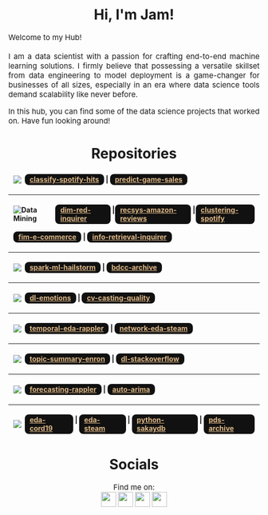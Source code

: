 ﻿<h1 align=center>Hi, I'm Jam!</h1>

<p style="font-size: 15px" align=justify>
  Welcome to my Hub!
  <br><br>
  I am a data scientist with a passion for crafting end-to-end machine learning solutions. I firmly believe that possessing a versatile skillset from data engineering to model deployment is a game-changer for businesses of all sizes, especially in an era where data science tools demand scalability like never before.
</p>

<p style="font-size: 15px" align=justify>
In this hub, you can find some of the data science projects that worked on. Have fun looking around!
</p>

<h1 align=center>Repositories</h1>
<div alt="Machine Learning" style="display: flex; align-items: center; flex: 1; margin: 5px; padding: 5px; font-weight: bold;">
  <img src="https://img.shields.io/badge/Machine%20Learning-F7931E?style=for-the-badge&logo=scikit-learn&logoColor=white">
  &nbsp&nbsp
  <a style="color: #DEB887; background-color: #111111; padding: 2.5px 10px; border-radius: 8px;" href='https://github.com/jamwung/classify-spotify-hits#readme'>classify-spotify-hits</a>&nbsp|&nbsp
  <a style="color: #DEB887; background-color: #111111; padding: 2.5px 10px; border-radius: 8px;" href='https://github.com/jamwung/predict-game-sales#readme'>predict-game-sales</a>
</div>

***

<div alt="Data Mining" style="display: flex; align-items: center; flex: 1; margin: 5px; padding: 5px; font-weight: bold;">
<img src="https://img.shields.io/badge/Data_Mining-2C2D72?style=for-the-badge&logo=pandas&logoColor=white" alt="Data Mining">
&nbsp&nbsp
  <a style="color: #DEB887; background-color: #111111; padding: 2.5px 10px; border-radius: 8px;" href='https://github.com/jamwung/dim-red-inquirer#readme'>dim-red-inquirer</a>&nbsp|&nbsp
  <a style="color: #DEB887; background-color: #111111; padding: 2.5px 10px; border-radius: 8px;" class=custom-font href='https://github.com/jamwung/recsys-amazon-reviews#readme'>recsys-amazon-reviews</a>&nbsp|&nbsp
  <a style="color: #DEB887; background-color: #111111; padding: 2.5px 10px; border-radius: 8px;" href='https://github.com/jamwung/clustering-spotify#readme'>clustering-spotify</a>
</div>

<div alt="Data Mining" style="display: flex; align-items: center; flex: 1; margin: 5px; padding: 5px; font-weight: bold;">
  <a style="color: #DEB887; background-color: #111111; padding: 2.5px 10px; border-radius: 8px;" href='https://github.com/jamwung/fim-e-commerce#readme'>fim-e-commerce</a>&nbsp|&nbsp
  <a style="color: #DEB887; background-color: #111111; padding: 2.5px 10px; border-radius: 8px;" href='https://github.com/jamwung/info-retrieval-inquirer#readme'>info-retrieval-inquirer</a>
</div>

***

<div alt="Big Data and Cloud Computing" style="display: flex; align-items: center; flex: 1; margin: 5px; padding: 5px; font-weight: bold;">
  <img src="https://img.shields.io/badge/Big_Data_and_Cloud_Computing-FFFFFF?style=for-the-badge&logo=apachespark&logoColor=#E35A16">&nbsp&nbsp
  <a style="color: #DEB887; background-color: #111111; padding: 2.5px 10px; border-radius: 8px;" href='https://github.com/jamwung/spark-ml-hailstorm#readme'>spark-ml-hailstorm</a>
  &nbsp|&nbsp
  <a style="color: #DEB887; background-color: #111111; padding: 2.5px 10px; border-radius: 8px;" href='https://github.com/jamwung/bdcc-archive#readme'>bdcc-archive</a>    
</div>

***

<div alt="Computer Vision" style="display: flex; align-items: center; flex: 1; margin: 5px; padding: 5px; font-weight: bold;">
  <img src="https://img.shields.io/badge/Computer Vision-27338e?style=for-the-badge&logo=OpenCV&logoColor=white">
  &nbsp&nbsp
  <a style="color: #DEB887; background-color: #111111; padding: 2.5px 10px; border-radius: 8px;" href='https://github.com/jamwung/dl-emotions#readme'>dl-emotions</a>&nbsp|&nbsp
  <a style="color: #DEB887; background-color: #111111; padding: 2.5px 10px; border-radius: 8px;" href='https://github.com/jamwung/cv-casting-quality#readme'>cv-casting-quality</a>
</div>

***

<div alt="Network Science" style="display: flex; align-items: center; flex: 1; margin: 5px; padding: 5px; font-weight: bold;">
  <img src="https://img.shields.io/badge/Network Science-239120?style=for-the-badge&logo=plotly&logoColor=white">&nbsp&nbsp
  <a style="color: #DEB887; background-color: #111111; padding: 2.5px 10px; border-radius: 8px;" href='https://github.com/jamwung/temporal-eda-rappler#readme'>temporal-eda-rappler</a>&nbsp|&nbsp
  <a style="color: #DEB887; background-color: #111111; padding: 2.5px 10px; border-radius: 8px;" href='https://github.com/jamwung/network-eda-steam#readme'>network-eda-steam</a>
</div>

***

<div alt="Natural Language Processing" style="display: flex; align-items: center; flex: 1; margin: 5px; padding: 5px; font-weight: bold;">
  <img src="https://img.shields.io/badge/Natural_Language_Processing-EE4C2C?style=for-the-badge&logo=pytorch&logoColor=white">
  &nbsp&nbsp
  <a style="color: #DEB887; background-color: #111111; padding: 2.5px 10px; border-radius: 8px;" href='https://github.com/jamwung/topic-summary-enron#readme'>topic-summary-enron</a>&nbsp|&nbsp
  <a style="color: #DEB887; background-color: #111111; padding: 2.5px 10px; border-radius: 8px;" href='https://github.com/jamwung/dl-stackoverflow#readme'>dl-stackoverflow</a>
</div>

***

<div alt="Time Series Analysis" style="display: flex; align-items: center; flex: 1; margin: 5px; padding: 5px; font-weight: bold;">
  <img src="https://img.shields.io/badge/Time_Series_Analysis-4A90E2?style=for-the-badge&logo=nano&logoColor=white">
  &nbsp&nbsp
  <a style="color: #DEB887; background-color: #111111; padding: 2.5px 10px; border-radius: 8px;" href='https://github.com/jamwung/forecasting-rappler#readme'>forecasting-rappler</a>&nbsp|&nbsp
  <a style="color: #DEB887; background-color: #111111; padding: 2.5px 10px; border-radius: 8px;" href='https://github.com/jamwung/auto-arima#readme'>auto-arima</a>
</div>

***

<div alt="Python" style="display: flex; align-items: center; flex: 1; margin: 5px; padding: 5px; font-weight: bold;">
  <img src="https://img.shields.io/badge/Python-FFD43B?style=for-the-badge&logo=python&logoColor=blue">
  &nbsp&nbsp
  <a style="color: #DEB887; background-color: #111111; padding: 2.5px 10px; border-radius: 8px;" href='https://github.com/jamwung/eda-cord19#readme'>eda-cord19</a>&nbsp|&nbsp
  <a style="color: #DEB887; background-color: #111111; padding: 2.5px 10px; border-radius: 8px;" href='https://github.com/jamwung/eda-steam#readme'>eda-steam</a>&nbsp|&nbsp
  <a style="color: #DEB887; background-color: #111111; padding: 2.5px 10px; border-radius: 8px;" href='https://github.com/jamwung/python-sakaydb#readme'>python-sakaydb</a>&nbsp|&nbsp
  <a style="color: #DEB887; background-color: #111111; padding: 2.5px 10px; border-radius: 8px;" href='https://github.com/jamwung/pds-archive'>pds-archive</a>
</div>

<h1 align=center>Socials</h1>
<p style="font-size: 15px;" align=center>
Find me on:<br>
<a href="https://mail.google.com/mail/?view=cm&fs=1&tf=1&to=jbgwong1@gmail.com&su=Subject&body=Body%20Text"><img src="
https://img.shields.io/badge/Gmail-D14836?style=for-the-badge&logo=gmail&logoColor=white" height=30px></a>
<a href="viber://chat/?number=%2B639985602008" title="+63 998 560 2008"><img src="
https://img.shields.io/badge/viber-685EA9?style=for-the-badge&logo=viber&logoColor=white" height=30px></a>
<a href="https://www.linkedin.com/in/jamwong1/" title="jamwong1"><img src="https://img.shields.io/badge/LinkedIn-0077B5?style=for-the-badge&logo=linkedin&logoColor=white" height=30px></a>
<a href="https://medium.com/@2010.jgwong" title="@2010.jgwong"><img src="https://img.shields.io/badge/Medium-12100E?style=for-the-badge&logo=medium&logoColor=white" height=30px></a>
</p>

